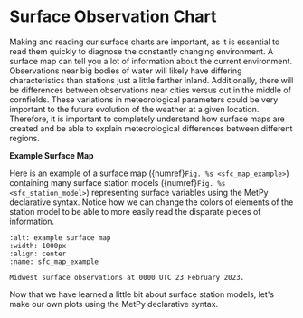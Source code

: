 # Surface Observation Chart

Making and reading our surface charts are important, as it is essential
to read them quickly to diagnose the constantly changing environment. A
surface map can tell you a lot of information about the current
environment. Observations near big bodies of water will likely have
differing characteristics than stations just a little farther inland.
Additionally, there will be differences between observations near cities
versus out in the middle of cornfields. These variations in
meteorological parameters could be very important to the future
evolution of the weather at a given location. Therefore, it is important
to completely understand how surface maps are created and be able to
explain meteorological differences between different regions.

**Example Surface Map**

Here is an example of a surface map ({numref}`Fig. %s <sfc_map_example>`)
containing many surface station models ({numref}`Fig. %s <sfc_station_model>`)
representing surface variables using the MetPy declarative syntax. Notice
how we can change the colors of elements of the station model to be able to 
more easily read the disparate pieces of information.
```{figure} ../../images/example_sfc_map_20230223_0000.png
:alt: example surface map
:width: 1000px
:align: center
:name: sfc_map_example

Midwest surface observations at 0000 UTC 23 February 2023.
```

Now that we have learned a little bit about surface station models, let's
make our own plots using the MetPy declarative syntax.